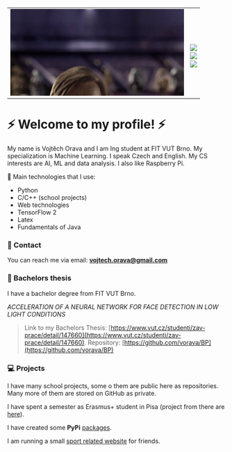 <table align="center">
  <tr>
    <td> <img src="./images/hello.gif"> </td>
    <td> 
      <!--<img src="http://estruyf-github.azurewebsites.net/api/VisitorHit?user=vorava&repo=vorava-visitors-badge&countColorcountColor&color=26c6da"> -->
       <br>
      <a href="https://pypi.org/user/vorava/" target="_blank">
        <img src="https://img.shields.io/badge/PyPI-3775A9?logo=pypi&logoColor=fff">
      </a>
      <br>
      <a href="https://steamcommunity.com/id/xafun" target="_blank">
        <img src="https://img.shields.io/badge/Steam-000000?style=for-the-badge&logo=steam&logoColor=white">
      </a>
      <br>
      <a href="www.linkedin.com/in/vojtech-orava-04bba6327" target="_blank">
        <img src="https://custom-icon-badges.demolab.com/badge/LinkedIn-0A66C2?logo=linkedin-white&logoColor=fff">
      </a>
    </td>
  </tr>
</table>

<h1>⚡ Welcome to my profile! ⚡</h1>

My name is Vojtěch Orava and I am Ing student at FIT VUT Brno. My specialization is Machine Learning. I speak Czech and English. My CS interests are AI, ML and data analysis. I also like Raspberry Pi. 

🤖 Main technologies that I use:
- Python
- C/C++ (school projects)
- Web technologies
- TensorFlow 2
- Latex
- Fundamentals of Java

### 📧 Contact
You can reach me via email: **vojtech.orava@gmail.com**

### 📖 Bachelors thesis 
I have a bachelor degree from FIT VUT Brno.

*ACCELERATION OF A NEURAL NETWORK FOR FACE DETECTION IN LOW LIGHT CONDITIONS*
> Link to my Bachelors Thesis: [https://www.vut.cz/studenti/zav-prace/detail/147660](https://www.vut.cz/studenti/zav-prace/detail/147660).
> Repository: [https://github.com/vorava/BP](https://github.com/vorava/BP)

### 💻 Projects
I have many school projects, some o them are public here as repositories. Many more of them are stored on GitHub as private.

I have spent a semester as Erasmus+ student in Pisa (project from there are [here](https://github.com/vorava/UniPi_ISPR)).

I have created some **PyPi** [packages](https://pypi.org/user/vorava/).

I am running a small [sport related website](http://www.webon.wz.cz/index2.php) for friends.


<!--
**vorava/vorava** is a ✨ _special_ ✨ repository because its `README.md` (this file) appears on your GitHub profile.

Here are some ideas to get you started:

- 🔭 I’m currently working on ...
- 🌱 I’m currently learning ...
- 👯 I’m looking to collaborate on ...
- 🤔 I’m looking for help with ...
- 💬 Ask me about ...
- 📫 How to reach me: ...
- 😄 Pronouns: ...
- ⚡ Fun fact: ...
-->
